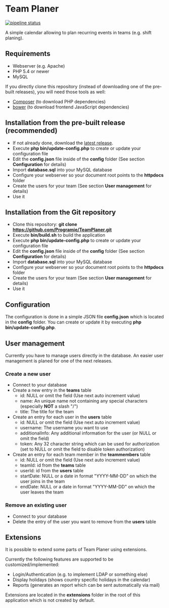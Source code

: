 # Team Planer

[![pipeline status](https://gitlab.com/Programie/TeamPlaner/badges/master/pipeline.svg)](https://gitlab.com/Programie/TeamPlaner/commits/master)

A simple calendar allowing to plan recurring events in teams (e.g. shift planing).

## Requirements

   * Webserver (e.g. Apache)
   * PHP 5.4 or newer
   * MySQL

If you directly clone this repository (instead of downloading one of the pre-built releases), you will need those tools as well:

   * [Composer](https://getcomposer.org) (to download PHP dependencies)
   * [bower](http://bower.io) (to download frontend JavaScript dependencies)

## Installation from the pre-built release (recommended)

   * If not already done, download the [latest release](https://gitlab.com/Programie/TeamPlaner/-/jobs/artifacts/master/download?job=release).
   * Execute **php bin/update-config.php** to create or update your configuration file
   * Edit the **config.json** file inside of the **config** folder (See section **Configuration** for details)
   * Import **database.sql** into your MySQL database
   * Configure your webserver so your document root points to the **httpdocs** folder
   * Create the users for your team (See section **User management** for details)
   * Use it

## Installation from the Git repository

   * Clone this repository: **git clone https://github.com/Programie/TeamPlaner.git**
   * Execute **bin/build.sh** to build the application
   * Execute **php bin/update-config.php** to create or update your configuration file
   * Edit the **config.json** file inside of the **config** folder (See section **Configuration** for details)
   * Import **database.sql** into your MySQL database
   * Configure your webserver so your document root points to the **httpdocs** folder
   * Create the users for your team (See section **User management** for details)
   * Use it

## Configuration

The configuration is done in a simple JSON file **config.json** which is located in the **config** folder. You can create or update it by executing **php bin/update-config.php**.

## User management

Currently you have to manage users directly in the database. An easier user management is planed for one of the next releases.

### Create a new user

   * Connect to your database
   * Create a new entry in the **teams** table
      * id: NULL or omit the field (Use next auto increment value)
      * name: An unique name not containing any special characters (especially **NOT** a slash "/")
      * title: The title for the team
   * Create an entry for each user in the **users** table
      * id: NULL or omit the field (Use next auto increment value)
      * username: The username you want to use
      * additionalInfo: Any additional information for the user (or NULL or omit the field)
      * token: Any 32 character string which can be used for authorization (set to NULL or omit the field to disable token authorization)
   * Create an entry for each team member in the **teammembers** table
      * id: NULL or omit the field (Use next auto increment value)
      * teamId: id from the **teams** table
      * userId: id from the **users** table
      * startDate: NULL or a date in format "YYYY-MM-DD" on which the user joins in the team
      * endDate: NULL or a date in format "YYYY-MM-DD" on which the user leaves the team

### Remove an existing user

   * Connect to your database
   * Delete the entry of the user you want to remove from the **users** table

## Extensions

It is possible to extend some parts of Team Planer using extensions.

Currently the following features are supported to be customized/implemented:

   * Login/Authentication (e.g. to implement LDAP or something else)
   * Display holidays (shows country specific holidays in the calendar)
   * Reports (generates an report which can be sent automatically via mail)

Extensions are located in the **extensions** folder in the root of this application which is not created by default.